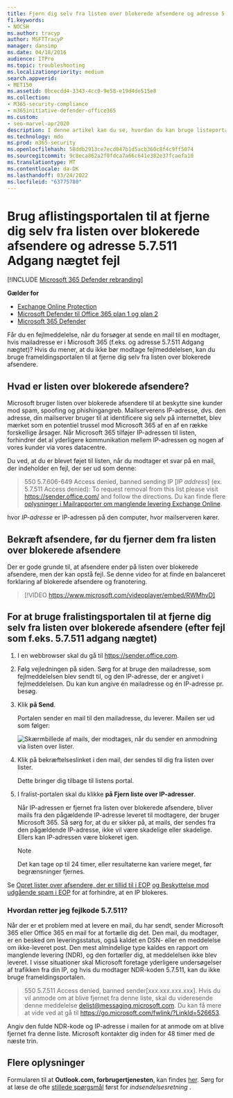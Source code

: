 ```yaml
---
title: Fjern dig selv fra listen over blokerede afsendere og adresse 5.7.511 Adgang nægtet fejl
f1.keywords:
- NOCSH
ms.author: tracyp
author: MSFTTracyP
manager: dansimp
ms.date: 04/18/2016
audience: ITPro
ms.topic: troubleshooting
ms.localizationpriority: medium
search.appverid:
- MET150
ms.assetid: 0bcecdd4-3343-4cc0-9e58-e19d4de515e8
ms.collection:
- M365-security-compliance
- m365initiative-defender-office365
ms.custom:
- seo-marvel-apr2020
description: I denne artikel kan du se, hvordan du kan bruge listeportalen til at fjerne dig selv fra listen Microsoft 365 afsendere af uønsket mail. Dette er det bedste svar på adresse 5.7.511 Access denied errors.
ms.technology: mdo
ms.prod: m365-security
ms.openlocfilehash: 58ddb2913ce7ecd047b1d5acb360c8f4c9ff5074
ms.sourcegitcommit: 9c8eca862a2f0fdca7a66c641e382e37fcaefa10
ms.translationtype: MT
ms.contentlocale: da-DK
ms.lasthandoff: 03/24/2022
ms.locfileid: "63775780"
---
```

# <a name="use-the-delist-portal-to-remove-yourself-from-the-blocked-senders-list-and-address-57511-access-denied-errors"></a>Brug aflistingsportalen til at fjerne dig selv fra listen over blokerede afsendere og adresse 5.7.511 Adgang nægtet fejl

[!INCLUDE [Microsoft 365 Defender rebranding](../includes/microsoft-defender-for-office.md)]

**Gælder for**
- [Exchange Online Protection](exchange-online-protection-overview.md)
- [Microsoft Defender til Office 365 plan 1 og plan 2](defender-for-office-365.md)
- [Microsoft 365 Defender](../defender/microsoft-365-defender.md)

Får du en fejlmeddelelse, når du forsøger at sende en mail til en modtager, hvis mailadresse er i Microsoft 365 (f.eks. og adresse 5.7.511 Adgang nægtet)? Hvis du mener, at du ikke bør modtage fejlmeddelelsen, kan du bruge frameldingsportalen til at fjerne dig selv fra listen over blokerede afsendere.

## <a name="what-is-the-blocked-senders-list"></a>Hvad er listen over blokerede afsendere?

Microsoft bruger listen over blokerede afsendere til at beskytte sine kunder mod spam, spoofing og phishingangreb. Mailserverens IP-adresse, dvs. den adresse, din mailserver bruger til at identificere sig selv på internettet, blev mærket som en potentiel trussel mod Microsoft 365 af en af en række forskellige årsager. Når Microsoft 365 tilføjer IP-adressen til listen, forhindrer det al yderligere kommunikation mellem IP-adressen og nogen af vores kunder via vores datacentre.

Du ved, at du er blevet føjet til listen, når du modtager et svar på en mail, der indeholder en fejl, der ser ud som denne:

> 550 5.7.606-649 Access denied, banned sending IP [_IP address_] (ex. 5.7.511 Access denied): To request removal from this list please visit <https://sender.office.com/> and follow the directions. Du kan finde flere [oplysninger i Mailrapporter om manglende levering Exchange Online](/Exchange/mail-flow-best-practices/non-delivery-reports-in-exchange-online/non-delivery-reports-in-exchange-online).

hvor  _IP-adresse_ er IP-adressen på den computer, hvor mailserveren kører.

## <a name="verify-senders-before-removing-them-from-the-blocked-senders-list"></a>Bekræft afsendere, før du fjerner dem fra listen over blokerede afsendere

Der er gode grunde til, at afsendere ender på listen over blokerede afsendere, men der kan opstå fejl. Se denne video for at finde en balanceret forklaring af blokerede afsendere og franotering.
<p>

> [!VIDEO https://www.microsoft.com/videoplayer/embed/RWMhvD]

## <a name="to-use-delist-portal-to-remove-yourself-from-the-blocked-senders-list-after-errors-like-57511-access-denied"></a>For at bruge fralistingsportalen til at fjerne dig selv fra listen over blokerede afsendere (efter fejl som f.eks. 5.7.511 adgang nægtet)

1. I en webbrowser skal du gå til <https://sender.office.com>.

2. Følg vejledningen på siden. Sørg for at bruge den mailadresse, som fejlmeddelelsen blev sendt til, og den IP-adresse, der er angivet i fejlmeddelelsen. Du kan kun angive én mailadresse og én IP-adresse pr. besøg.

3. Klik **på Send**.

    Portalen sender en mail til den mailadresse, du leverer. Mailen ser ud som følger:

    ![Skærmbillede af mails, der modtages, når du sender en anmodning via listen over lister.](../../media/bf13e4f7-f68c-4e46-baa7-b6ab4cfc13f3.png)

4. Klik på bekræftelseslinket i den mail, der sendes til dig fra listen over lister.

    Dette bringer dig tilbage til listens portal.

5. I fralist-portalen skal du klikke **på Fjern liste over IP-adresser**.

    Når IP-adressen er fjernet fra listen over blokerede afsendere, bliver mails fra den pågældende IP-adresse leveret til modtagere, der bruger Microsoft 365. Så sørg for, at du er sikker på, at mails, der sendes fra den pågældende IP-adresse, ikke vil være skadelige eller skadelige. Ellers kan IP-adressen være blokeret igen.

    > [!NOTE]
    > Det kan tage op til 24 timer, eller resultaterne kan variere meget, før begrænsninger fjernes.

Se [Opret lister over afsendere, der er tillid til i EOP](create-safe-sender-lists-in-office-365.md) [og Beskyttelse mod udgående spam i EOP](outbound-spam-controls.md) for at forhindre, at en IP blokeres.

### <a name="how-do-fix-error-code-57511"></a>Hvordan retter jeg fejlkode 5.7.511?

Når der er et problem med at levere en mail, du har sendt, sender Microsoft 365 eller Office 365 en mail for at fortælle dig det. Den mail, du modtager, er en besked om leveringsstatus, også kaldet en DSN- eller en meddelelse om ikke-leveret post. Den mest almindelige type kaldes en rapport om manglende levering (NDR), og den fortæller dig, at meddelelsen ikke blev leveret. I visse situationer skal Microsoft foretage yderligere undersøgelser af trafikken fra din IP, og hvis du modtager NDR-koden 5.7.511, kan du ikke bruge frameldingsportalen.

> 550 5.7.511 Access denied, banned sender[xxx.xxx.xxx.xxx]. Hvis du vil anmode om at blive fjernet fra denne liste, skal du videresende denne meddelelse delist@messaging.microsoft.com. Du kan få mere at vide ved at gå til <https://go.microsoft.com/fwlink/?LinkId=526653>.

Angiv den fulde NDR-kode og IP-adresse i mailen for at anmode om at blive fjernet fra denne liste. Microsoft kontakter dig inden for 48 timer med de næste trin.

## <a name="more-information"></a>Flere oplysninger

Formularen til at **Outlook.com, forbrugertjenesten**, kan findes [her](https://support.microsoft.com/supportrequestform/8ad563e3-288e-2a61-8122-3ba03d6b8d75). Sørg for at læse de ofte [stillede spørgsmål](https://sendersupport.olc.protection.outlook.com/pm/troubleshooting.aspx) først for _indsendelsesretning_ .
